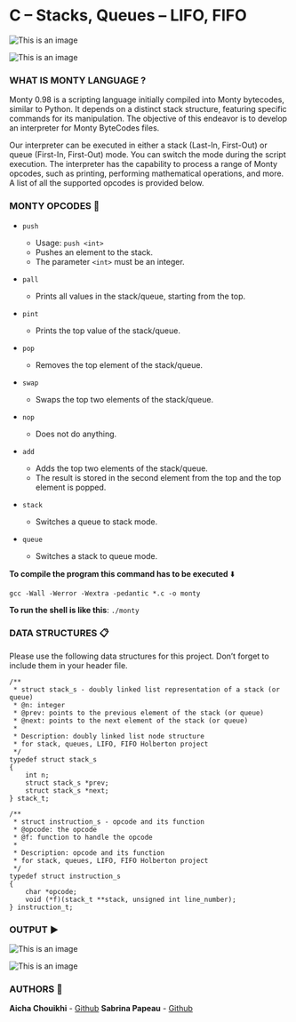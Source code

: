 # **C – Stacks, Queues – LIFO, FIFO**

![This is an image](https://zupimages.net/up/23/36/buld.jpg)

![This is an image](https://zupimages.net/up/23/36/kugo.jpeg)


### **WHAT IS MONTY LANGUAGE ?** 

Monty 0.98 is a scripting language initially compiled into Monty bytecodes, similar to Python.
It depends on a distinct stack structure, featuring specific commands for its manipulation.
The objective of this endeavor is to develop an interpreter for Monty ByteCodes files.

Our interpreter can be executed in either a stack (Last-In, First-Out) or queue (First-In, First-Out) mode. You can switch the mode during the script execution. The interpreter has the capability to process a range of Monty opcodes, such as printing, performing mathematical operations, and more. A list of all the supported opcodes is provided below.


### **MONTY OPCODES** :wrench:

* ```push```
  * Usage: `push <int>`
  * Pushes an element to the stack.
  * The parameter `<int>` must be an integer.

* ```pall```
  * Prints all values in the stack/queue, starting from the top.

* ```pint```
  * Prints the top value of the stack/queue.

* ```pop```
  * Removes the top element of the stack/queue.

* ```swap```
  * Swaps the top two elements of the stack/queue.

* ```nop```
  * Does not do anything.

* ```add```
  * Adds the top two elements of the stack/queue.
  * The result is stored in the second element from the top and the top element is popped.

* ```stack```
  * Switches a queue to stack mode.

* ```queue```
  * Switches a stack to queue mode.


**To compile the program this command has to be executed** :arrow_down:

```gcc -Wall -Werror -Wextra -pedantic *.c -o monty```

**To run the shell is like this**:
```./monty```


### **DATA STRUCTURES** :clipboard:

Please use the following data structures for this project. Don’t forget to include them in your header file.

```
/**
 * struct stack_s - doubly linked list representation of a stack (or queue)
 * @n: integer
 * @prev: points to the previous element of the stack (or queue)
 * @next: points to the next element of the stack (or queue)
 *
 * Description: doubly linked list node structure
 * for stack, queues, LIFO, FIFO Holberton project
 */
typedef struct stack_s
{
	int n;
	struct stack_s *prev;
	struct stack_s *next;
} stack_t;
```

```
/**
 * struct instruction_s - opcode and its function
 * @opcode: the opcode
 * @f: function to handle the opcode
 *
 * Description: opcode and its function
 * for stack, queues, LIFO, FIFO Holberton project
 */
typedef struct instruction_s
{
	char *opcode;
	void (*f)(stack_t **stack, unsigned int line_number);
} instruction_t;
```


### **OUTPUT** :arrow_forward:

![This is an image](https://zupimages.net/up/23/36/h0uo.png)

![This is an image](https://zupimages.net/up/23/36/9vqj.png)


### **AUTHORS** :pencil:

**Aicha Chouikhi** - [Github]( https://github.com/Aicha-ch) 
**Sabrina Papeau** - [Github](https://github.com/Holbiwan)

